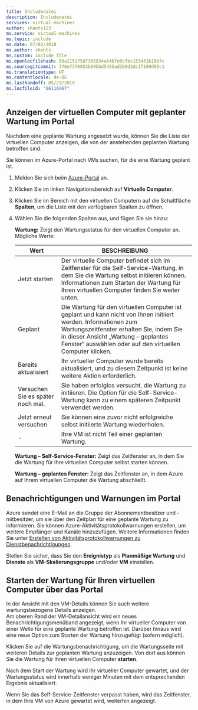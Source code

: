 ```yaml
---
title: Includedatei
description: Includedatei
services: virtual-machines
author: shants123
ms.service: virtual-machines
ms.topic: include
ms.date: 07/02/2018
ms.author: shants
ms.custom: include file
ms.openlocfilehash: 50a215175d7305834a64b7e0cfbc153431b10b7c
ms.sourcegitcommit: 778e7376853b69bbd5455ad260d2dc17109d05c1
ms.translationtype: HT
ms.contentlocale: de-DE
ms.lasthandoff: 05/23/2019
ms.locfileid: "66116967"
---
```

## <a name="view-vms-scheduled-for-maintenance-in-the-portal"></a>Anzeigen der virtuellen Computer mit geplanter Wartung im Portal

Nachdem eine geplante Wartung angesetzt wurde, können Sie die Liste der virtuellen Computer anzeigen, die von der anstehenden geplanten Wartung betroffen sind. 

Sie können im Azure-Portal nach VMs suchen, für die eine Wartung geplant ist.

1. Melden Sie sich beim [Azure-Portal](https://portal.azure.com) an.

2. Klicken Sie im linken Navigationsbereich auf **Virtuelle Computer**.

3. Klicken Sie im Bereich mit den virtuellen Computern auf die Schaltfläche **Spalten**, um die Liste mit den verfügbaren Spalten zu öffnen.

4. Wählen Sie die folgenden Spalten aus, und fügen Sie sie hinzu:

   **Wartung:** Zeigt den Wartungsstatus für den virtuellen Computer an. Mögliche Werte:
      
      | Wert | BESCHREIBUNG |
      |-------|-------------|
      | Jetzt starten | Der virtuelle Computer befindet sich im Zeitfenster für die Self-Service-Wartung, in dem Sie die Wartung selbst initiieren können. Informationen zum Starten der Wartung für Ihren virtuellen Computer finden Sie weiter unten. | 
      | Geplant | Die Wartung für den virtuellen Computer ist geplant und kann nicht von Ihnen initiiert werden. Informationen zum Wartungszeitfenster erhalten Sie, indem Sie in dieser Ansicht „Wartung – geplantes Fenster“ auswählen oder auf den virtuellen Computer klicken. | 
      | Bereits aktualisiert | Ihr virtueller Computer wurde bereits aktualisiert, und zu diesem Zeitpunkt ist keine weitere Aktion erforderlich. | 
      | Versuchen Sie es später noch mal. | Sie haben erfolglos versucht, die Wartung zu initiieren. Die Option für die Self-Service-Wartung kann zu einem späteren Zeitpunkt verwendet werden. | 
      | Jetzt erneut versuchen | Sie können eine zuvor nicht erfolgreiche selbst initiierte Wartung wiederholen. | 
      | - | Ihre VM ist nicht Teil einer geplanten Wartung. |
      

   **Wartung – Self-Service-Fenster:** Zeigt das Zeitfenster an, in dem Sie die Wartung für Ihre virtuellen Computer selbst starten können.
   
   **Wartung – geplantes Fenster:** Zeigt das Zeitfenster an, in dem Azure auf Ihrem virtuellen Computer die Wartung abschließt. 



## <a name="notification-and-alerts-in-the-portal"></a>Benachrichtigungen und Warnungen im Portal

Azure sendet eine E-Mail an die Gruppe der Abonnementbesitzer und -mitbesitzer, um sie über den Zeitplan für eine geplante Wartung zu informieren. Sie können Azure-Aktivitätsprotokollwarnungen erstellen, um weitere Empfänger und Kanäle hinzuzufügen. Weitere Informationen finden Sie unter [Erstellen von Aktivitätsprotokollwarnungen zu Dienstbenachrichtigungen](../articles/azure-monitor/platform/alerts-activity-log-service-notifications.md).

Stellen Sie sicher, dass Sie den **Ereignistyp** als **Planmäßige Wartung** und **Dienste** als **VM-Skalierungsgruppe** und/oder **VM** einstellen.
    
    
## <a name="start-maintenance-on-your-vm-from-the-portal"></a>Starten der Wartung für Ihren virtuellen Computer über das Portal

In der Ansicht mit den VM-Details können Sie auch weitere wartungsbezogene Details anzeigen.  
Am oberen Rand der VM-Detailansicht wird ein neues Benachrichtigungsmenüband angezeigt, wenn Ihr virtueller Computer von einer Welle für eine geplante Wartung betroffen ist. Darüber hinaus wird eine neue Option zum Starten der Wartung hinzugefügt (sofern möglich). 


Klicken Sie auf die Wartungsbenachrichtigung, um die Wartungsseite mit weiteren Details zur geplanten Wartung anzuzeigen. Von dort aus können Sie die Wartung für Ihren virtuellen Computer **starten**.

Nach dem Start der Wartung wird Ihr virtueller Computer gewartet, und der Wartungsstatus wird innerhalb weniger Minuten mit dem entsprechenden Ergebnis aktualisiert.

Wenn Sie das Self-Service-Zeitfenster verpasst haben, wird das Zeitfenster, in dem Ihre VM von Azure gewartet wird, weiterhin angezeigt. 

